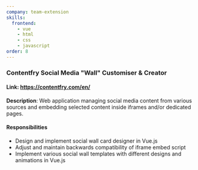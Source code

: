 ```yaml
---
company: team-extension
skills:
  frontend:
    - vue
    - html
    - css
    - javascript
order: 8
---
```


### Contentfry Social Media "Wall" Customiser & Creator

#### Link: https://contentfry.com/en/

**Description**: Web application managing social media content from various sources and embedding selected content inside iframes and/or dedicated pages.

#### Responsibilities

- Design and implement social wall card designer in Vue.js
- Adjust and maintain backwards compatibility of iframe embed script
- Implement various social wall templates with different designs and animations in Vue.js
